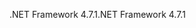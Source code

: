 <span data-ttu-id="176d8-101">.NET Framework 4.7.1</span><span class="sxs-lookup"><span data-stu-id="176d8-101">.NET Framework 4.7.1</span></span>
